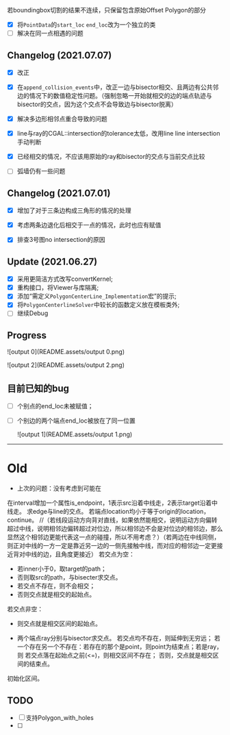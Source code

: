若boundingbox切割的结果不连续，只保留包含原始Offset  Polygon的部分



- [x] 将`PointData`的`start_loc` `end_loc`改为一个独立的类
- [ ] 解决在同一点相遇的问题

## Changelog (2021.07.07)

- [x] 改正
- [x] 在`append_collision_events`中，改正一边与bisector相交、且两边有公共邻边的情况下的数值稳定性问题。（强制忽略一开始就相交的边的端点轨迹与bisector的交点，因为这个交点不会导致边与bisector脱离）
- [x] 解决多边形相邻点重合导致的问题
- [x] line与ray的CGAL::intersection的tolerance太低，改用line line intersection手动判断
- [x] 已经相交的情况，不应该用原始的ray和bisector的交点与当前交点比较
- [ ] 弧墙仍有一些问题



## Changelog (2021.07.01)

- [x] 增加了对于三条边构成三角形的情况的处理
- [x] 考虑两条边退化后相交于一点的情况，此时也应有赋值
- [x] 排查3号图no intersection的原因



## Update (2021.06.27)

- [x] 采用更简洁方式改写convertKernel;
- [x] 重构接口，将Viewer与库隔离;
- [x] 添加“需定义`PolygonCenterLine_Implementation`宏”的提示;
- [x] 将`PolygonCenterlineSolver`中较长的函数定义放在模板类外;
- [ ] 继续Debug

## Progress

![output 0](README.assets/output 0.png)

![output 2](README.assets/output 2.png)



## 目前已知的bug

- [ ] 个别点的end_loc未被赋值；

- [ ] 个别边的两个端点end_loc被放在了同一位置

  ![output 1](README.assets/output 1.png)



------------------------------------------

# Old

- 上次的问题：没有考虑到可能在

在interval增加一个属性is_endpoint，1表示src沿着中线走，2表示target沿着中线走。
求edge与line的交点。
若端点location均小于等于origin的location，continue。
//（若线段运动方向背对直线，如果依然能相交，说明运动方向偏转超过中线，说明相邻边偏转超过对位边，所以相邻边不会是对位边的相邻边，那么显然这个相邻边更能代表这一点的碰撞，所以不用考虑？）（若两边在中线同侧，则正对中线的一方一定是靠近另一边的一侧先接触中线，而对应的相邻边一定更接近背对中线的边，且角度更接近）
若交点为空：

- 若inner小于0，取target的path；
- 否则取src的path，与bisecter求交点。
- 若交点不存在，则不会相交；
- 否则交点就是相交的起始点。

若交点非空：

- 则交点就是相交区间的起始点。

- 两个端点ray分别与bisector求交点。
  若交点均不存在，则延伸到无穷远；
  若一个存在另一个不存在：若存在的那个是point，则point为结束点；若是ray，则
  若交点落在起始点之前(<=)，则相交区间不存在；
  否则，交点就是相交区间的结束点。

初始化区间。

## TODO

- [ ] 支持Polygon_with_holes
- [ ] 